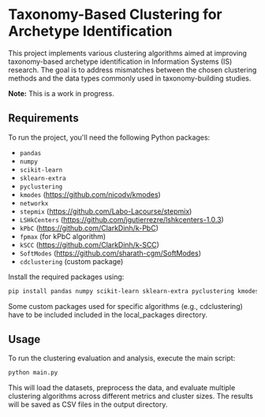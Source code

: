 # Taxonomy-Based Clustering for Archetype Identification

This project implements various clustering algorithms aimed at improving taxonomy-based archetype identification in Information Systems (IS) research. The goal is to address mismatches between the chosen clustering methods and the data types commonly used in taxonomy-building studies.

**Note:** This is a work in progress.

## Requirements

To run the project, you'll need the following Python packages:

- `pandas`
- `numpy`
- `scikit-learn`
- `sklearn-extra`
- `pyclustering`
- `kmodes` (https://github.com/nicodv/kmodes)
- `networkx`
- `stepmix` (https://github.com/Labo-Lacourse/stepmix)
- `LSHkCenters` (https://github.com/jgutierrezre/lshkcenters-1.0.3)
- `kPbC` (https://github.com/ClarkDinh/k-PbC)
- `fpmax` (for kPbC algorithm)
- `kSCC` (https://github.com/ClarkDinh/k-SCC)
- `SoftModes` (https://github.com/sharath-cgm/SoftModes)
- `cdclustering` (custom package)

Install the required packages using:

```bash
pip install pandas numpy scikit-learn sklearn-extra pyclustering kmodes networkx stepmix
```

Some custom packages used for specific algorithms (e.g., cdclustering) have to be included included in the local_packages directory.

## Usage

To run the clustering evaluation and analysis, execute the main script:

```bash
python main.py
```

This will load the datasets, preprocess the data, and evaluate multiple clustering algorithms across different metrics and cluster sizes. The results will be saved as CSV files in the output directory.

